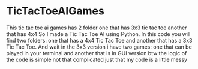 # TicTacToeAIGames
This tic tac toe ai games has 2 folder one that has 3x3 tic tac toe another that has 4x4
So I made a Tic Tac Toe AI using Python. In this code you will find two folders: one that has a 4x4 Tic Tac Toe and another that has a 3x3 Tic Tac Toe. And wait in the 3x3 version i have two games: one that can be played in your terminal and another that is in GUI version btw the logic of the code is simple not that complicated just that my code is a little messy
